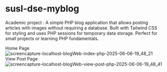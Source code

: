 # susl-dse-myblog
Academic project : A simple PHP blog application that allows posting articles with images without requiring a database. Built with Tailwind CSS for styling and uses PHP sessions for temporary data storage. Perfect for small projects or learning PHP fundamentals.

Home Page
![screencapture-localhost-blogWeb-index-php-2025-06-06-19_48_21](https://github.com/user-attachments/assets/24e01fc0-efa4-4a12-85b1-386b15c0be25)
View Post Page
![screencapture-localhost-blogWeb-view-post-php-2025-06-06-19_48_41](https://github.com/user-attachments/assets/3fa45585-c213-436b-8690-c41ff7780ef4)
